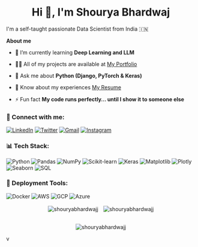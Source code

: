 <p><h1 align="center">Hi 👋, I'm Shourya Bhardwaj</h1></p>

I'm a self-taught passionate Data Scientist from India 🇮🇳

**About me**
- 🌱 I’m currently learning **Deep Learning and LLM**

- 👨‍💻 All of my projects are available at [My Portfolio](https://github.com/Shouryabhardwajj)
- 💬 Ask me about **Python (Django, PyTorch & Keras)**

- 📄 Know about my experiences [My Resume](https://drive.google.com/file/d/1U1Dk-zOBUWj8SwNZUdpdzGrpwUDXFp1W/view?usp=sharing)
- ⚡ Fun fact **My code runs perfectly… until I show it to someone else**

<h3 align="left">📲 Connect with me:</h3>
<div align="left">
  <a href="https://www.linkedin.com/in/shouryabhardwajj/"><img alt="LinkedIn" src="https://img.shields.io/badge/linkedin-%230077B5.svg?style=for-the-badge&logo=linkedin&logoColor=white"/></a>
  <a href="https://twitter.com/shourya29621872" target="_blank"><img alt="Twitter" src="https://img.shields.io/badge/Twitter-000000?style=for-the-badge&logo=x&logoColor=white"/></a>
  <a href="mailto:shouryabhardwaj19@gmail.com"><img alt="Gmail" src="https://img.shields.io/badge/Gmail-D14836?style=for-the-badge&logo=gmail&logoColor=white"/></a>
  <a href="https://www.instagram.com/shourya_bhardwajj"><img alt="Instagram" src="https://img.shields.io/badge/Instagram-E4405F?style=for-the-badge&logo=instagram&logoColor=white"/></a>
</div>

<div>
  <h3 align="left">📊 Tech Stack:</h3>
  <div align="left">
    <img alt="Python" src="https://img.shields.io/badge/python-%2314354C.svg?style=for-the-badge&logo=python&logoColor=white"/>
    <img alt="Pandas" src="https://img.shields.io/badge/pandas-%23150458.svg?style=for-the-badge&logo=pandas&logoColor=white"/>
    <img alt="NumPy" src="https://img.shields.io/badge/numpy-%23013243.svg?style=for-the-badge&logo=numpy&logoColor=white"/>
    <img alt="Scikit-learn" src="https://img.shields.io/badge/scikit--learn-%23F7931E.svg?style=for-the-badge&logo=scikit-learn&logoColor=white"/>
    <img alt="Keras" src="https://img.shields.io/badge/Keras-%23D00000.svg?style=for-the-badge&logo=keras&logoColor=white"/>
    <img alt="Matplotlib" src="https://img.shields.io/badge/Matplotlib-%230C479C.svg?style=for-the-badge&logo=matplotlib&logoColor=white"/>
    <img alt="Plotly" src="https://img.shields.io/badge/Plotly-%233F4F75.svg?style=for-the-badge&logo=plotly&logoColor=white"/>
    <img alt="Seaborn" src="https://img.shields.io/badge/Seaborn-3776AB?style=for-the-badge&logo=python&logoColor=white"/>
    <img alt="SQL" src="https://img.shields.io/badge/SQL-336791?style=for-the-badge&logo=postgresql&logoColor=white"/>
  </div>


  </div>

  <h3 align="left">🚀 Deployment Tools:</h3>
  <div align="left">
    <img alt="Docker" src="https://img.shields.io/badge/Docker-2496ED?style=for-the-badge&logo=docker&logoColor=white"/>
    <img alt="AWS" src="https://img.shields.io/badge/AWS-%23FF9900.svg?style=for-the-badge&logo=amazon-aws&logoColor=white"/>
    <img alt="GCP" src="https://img.shields.io/badge/Google%20Cloud-%234285F4.svg?style=for-the-badge&logo=google-cloud&logoColor=white"/>
    <img alt="Azure" src="https://img.shields.io/badge/Microsoft%20Azure-0078D4?style=for-the-badge&logo=microsoft-azure&logoColor=white"/>

 </div>



<br>
<div align="center">
  <img src="https://github-readme-stats.vercel.app/api?username=shouryabhardwajj&show_icons=true&locale=en" alt="shouryabhardwajj" style="margin-right: 10px;" />
  <img src="https://github-readme-stats.vercel.app/api/top-langs?username=shouryabhardwajj&show_icons=true&locale=en&layout=compact" alt="shouryabhardwajj" />
</div>
<br>
<p align="center">
  <img src="https://github-readme-streak-stats.herokuapp.com/?user=shouryabhardwajj&" alt="shouryabhardwajj" />
</p>


v
